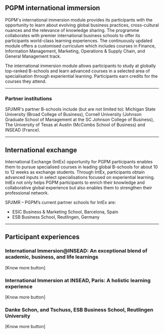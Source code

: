 ## PGPM international immersion

PGPM's international immersion module provides its participants with the opportunity to learn about evolving global business practices, cross-cultural nuances and the relevance of knowledge sharing. The programme collaborates with premier international business schools to offer its participants world-class learning experiences. The continuously updated module offers a customised curriculum which includes courses in Finance, Information Management, Marketing, Operations & Supply Chain, and General Management track.

The international immersion module allows participants to study at globally top-ranked B-schools and learn advanced courses in a selected area of specialisation through experiential learning. Participants earn credits for the courses they attend.

---

### Partner institutions

SPJIMR's partner B-schools include (but are not limited to): Michigan State University (Broad College of Business), Cornell University (Johnson Graduate School of Management at the SC Johnson College of Business), The University of Texas at Austin (McCombs School of Business) and INSEAD (France).

---

## International exchange

International Exchange (IntEx) opportunity for PGPM participants enables them to pursue specialised courses in leading global B-schools for about 10 to 12 weeks as exchange students. Through IntEx, participants obtain advanced inputs in select specialisations focused on experiential learning. IntEx not only helps PGPM participants to enrich their knowledge and collaborative global experience but also enables them to strengthen their professional network.

SPJIMR – PGPM’s current partner schools for IntEx are:

*   ESIC Business & Marketing School, Barcelona, Spain
*   ESB Business School, Reutlingen, Germany

---

## Participant experiences

### International Immersion@INSEAD: An exceptional blend of academic, business, and life learnings

[Know more button]

### International Immersion at INSEAD, Paris: A holistic learning experience

[Know more button]

### Danke Schon, and Tschuss, ESB Business School, Reutlingen University

[Know more button]